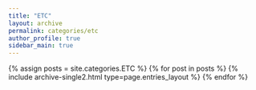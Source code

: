 ```yaml
---
title: "ETC"
layout: archive
permalink: categories/etc
author_profile: true
sidebar_main: true
---
```



{% assign posts = site.categories.ETC %}
{% for post in posts %} {% include archive-single2.html type=page.entries_layout %} {% endfor %}